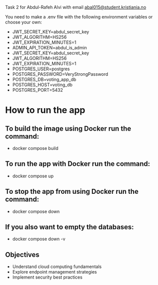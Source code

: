 Task 2 for Abdul-Rafeh Alvi with email abal015@student.kristiania.no


You need to make a .env file with the following environment variables or choose your own:

- JWT_SECRET_KEY=abdul_secret_key 
- JWT_ALGORITHM=HS256
- JWT_EXPIRATION_MINUTES=1
- ADMIN_API_TOKEN=abdul_is_admin
- JWT_SECRET_KEY=abdul_secret_key
- JWT_ALGORITHM=HS256
- JWT_EXPIRATION_MINUTES=1
- POSTGRES_USER=postgres
- POSTGRES_PASSWORD=VeryStrongPassword
- POSTGRES_DB=voting_app_db
- POSTGRES_HOST=voting_db
- POSTGRES_PORT=5432

# How to run the app
## To build the image using Docker run the command:

- docker compose build

## To run the app with Docker run the command:
- docker compose up

## To stop the app from using Docker run the command:
- docker compose down

## If you also want to empty the databases:
- docker compose down -v


## Objectives
- Understand cloud computing fundamentals
- Explore endpoint management strategies
- Implement security best practices
